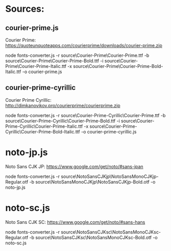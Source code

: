 # Sources:

## courier-prime.js

Courier Prime: https://quoteunquoteapps.com/courierprime/downloads/courier-prime.zip

node fonts-converter.js -r source\Courier-Prime\Courier-Prime.ttf -b source\Courier-Prime\Courier-Prime-Bold.ttf -i source\Courier-Prime\Courier-Prime-Italic.ttf -x source\Courier-Prime\Courier-Prime-Bold-Italic.ttf -o courier-prime.js

## courier-prime-cyrillic
Courier Prime Cyrillic: http://dimkanovikov.pro/courierprime/courierprime.zip

node fonts-converter.js -r source\Courier-Prime-Cyrillic\Courier-Prime.ttf -b source\Courier-Prime-Cyrillic\Courier-Prime-Bold.ttf -i source\Courier-Prime-Cyrillic\Courier-Prime-Italic.ttf -x source\Courier-Prime-Cyrillic\Courier-Prime-Bold-Italic.ttf -o courier-prime-cyrillic.js

# noto-jp.js

Noto Sans CJK JP: https://www.google.com/get/noto/#sans-jpan

node fonts-converter.js -r source\NotoSansCJKjp\NotoSansMonoCJKjp-Regular.otf -b source\NotoSansMonoCJKjp\NotoSansCJKjp-Bold.otf -o noto-jp.js

# noto-sc.js

Noto Sans CJK SC: https://www.google.com/get/noto/#sans-hans

node fonts-converter.js -r source\NotoSansCJKsc\NotoSansMonoCJKsc-Regular.otf -b source\NotoSansCJKsc\NotoSansMonoCJKsc-Bold.otf -o noto-sc.js
